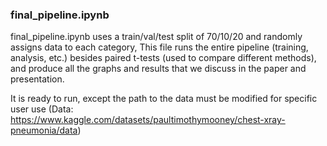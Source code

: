 ### final_pipeline.ipynb
final_pipeline.ipynb uses a train/val/test split of 70/10/20 and randomly assigns data to each category, This file runs the entire pipeline (training, analysis, etc.) besides paired t-tests (used to compare different methods), and produce all the graphs and results that we discuss in the paper and presentation. 

It is ready to run, except the path to the data must be modified for specific user use (Data: https://www.kaggle.com/datasets/paultimothymooney/chest-xray-pneumonia/data)
